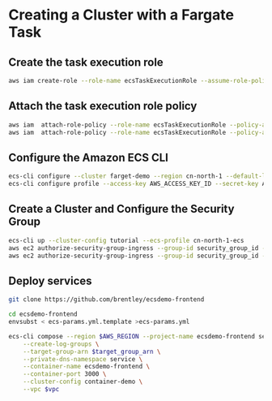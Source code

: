 # Creating a Cluster with a Fargate Task

## Create the task execution role
```bash
aws iam create-role --role-name ecsTaskExecutionRole --assume-role-policy-document file://task-execution-assume-role.json --region cn-north-1 --profile cn-north-1
```

## Attach the task execution role policy
```bash
aws iam  attach-role-policy --role-name ecsTaskExecutionRole --policy-arn arn:aws-cn:iam::aws:policy/service-role/AmazonECSTaskExecutionRolePolicy --region cn-north-1 --profile cn-north-1
aws iam  attach-role-policy --role-name ecsTaskExecutionRole --policy-arn arn:aws-cn:iam::aws:policy/AmazonS3ReadOnlyAccess --region cn-north-1 --profile cn-north-1
```

## Configure the Amazon ECS CLI
```bash
ecs-cli configure --cluster farget-demo --region cn-north-1 --default-launch-type EC2 --config-name cn-north-1-ecs-ec2
ecs-cli configure profile --access-key AWS_ACCESS_KEY_ID --secret-key AWS_SECRET_ACCESS_KEY --profile-name cn-north-1-ecs
```

## Create a Cluster and Configure the Security Group 
```bash
ecs-cli up --cluster-config tutorial --ecs-profile cn-north-1-ecs
aws ec2 authorize-security-group-ingress --group-id security_group_id --protocol tcp --port 80 --cidr 0.0.0.0/0 --region cn-north-1
aws ec2 authorize-security-group-ingress --group-id security_group_id --protocol tcp --port 3000 --cidr 0.0.0.0/0 --region cn-north-1
```

## Deploy services
```bash
git clone https://github.com/brentley/ecsdemo-frontend

cd ecsdemo-frontend
envsubst < ecs-params.yml.template >ecs-params.yml

ecs-cli compose --region $AWS_REGION --project-name ecsdemo-frontend service up \
    --create-log-groups \
    --target-group-arn $target_group_arn \
    --private-dns-namespace service \
    --container-name ecsdemo-frontend \
    --container-port 3000 \
    --cluster-config container-demo \
    --vpc $vpc
```
